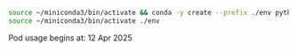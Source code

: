 ```bash
source ~/miniconda3/bin/activate && conda -y create --prefix ./env python=3.10
source ~/miniconda3/bin/activate ./env


```

Pod usage begins at: 12 Apr 2025